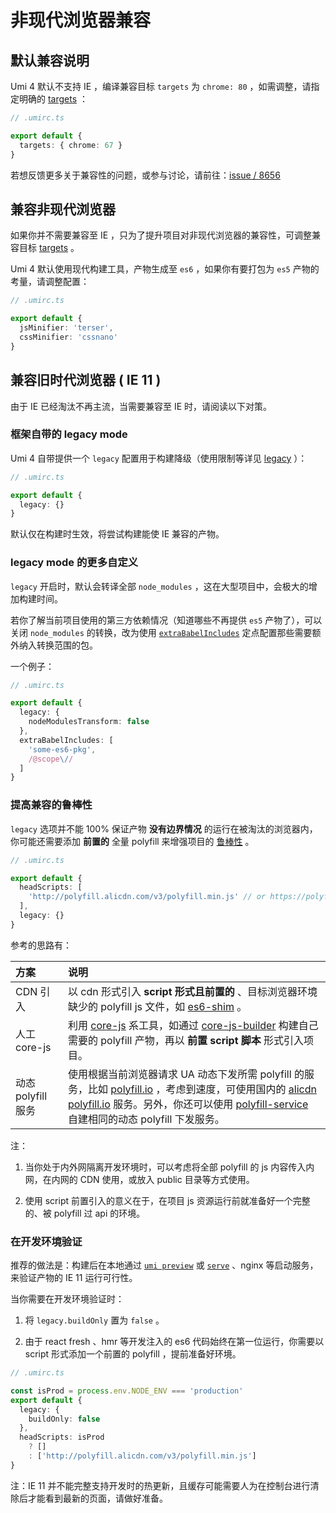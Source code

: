 # 非现代浏览器兼容

## 默认兼容说明

Umi 4 默认不支持 IE ，编译兼容目标 `targets` 为 `chrome: 80` ，如需调整，请指定明确的 [targets](../docs/api/config#targets) ：

```ts
// .umirc.ts

export default {
  targets: { chrome: 67 }
}
```

若想反馈更多关于兼容性的问题，或参与讨论，请前往：[issue / 8656](https://github.com/umijs/umi/issues/8658)

## 兼容非现代浏览器

如果你并不需要兼容至 IE ，只为了提升项目对非现代浏览器的兼容性，可调整兼容目标 [targets](../docs/api/config#targets) 。

Umi 4 默认使用现代构建工具，产物生成至 `es6` ，如果你有要打包为 `es5` 产物的考量，请调整配置：

```ts
// .umirc.ts

export default {
  jsMinifier: 'terser',
  cssMinifier: 'cssnano'
}
```

## 兼容旧时代浏览器 ( IE 11 ) 

由于 IE 已经淘汰不再主流，当需要兼容至 IE 时，请阅读以下对策。

### 框架自带的 legacy mode

Umi 4 自带提供一个 `legacy` 配置用于构建降级（使用限制等详见 [legacy](../docs/api/config#legacy) ）：

```ts
// .umirc.ts

export default {
  legacy: {}
}
```

默认仅在构建时生效，将尝试构建能使 IE 兼容的产物。

### legacy mode 的更多自定义

`legacy` 开启时，默认会转译全部 `node_modules` ，这在大型项目中，会极大的增加构建时间。

若你了解当前项目使用的第三方依赖情况（知道哪些不再提供 `es5` 产物了），可以关闭 `node_modules` 的转换，改为使用 [`extraBabelIncludes`](https://umijs.org/docs/api/config#extrababelincludes) 定点配置那些需要额外纳入转换范围的包。

一个例子：

```ts
// .umirc.ts

export default {
  legacy: {
    nodeModulesTransform: false
  },
  extraBabelIncludes: [
    'some-es6-pkg',
    /@scope\//
  ]
}
```

### 提高兼容的鲁棒性

`legacy` 选项并不能 100% 保证产物 **没有边界情况** 的运行在被淘汰的浏览器内，你可能还需要添加 **前置的** 全量 polyfill 来增强项目的 [鲁棒性](https://baike.baidu.com/item/%E9%B2%81%E6%A3%92%E6%80%A7/832302) 。

```ts
// .umirc.ts

export default {
  headScripts: [
    'http://polyfill.alicdn.com/v3/polyfill.min.js' // or https://polyfill.io/v3/polyfill.min.js
  ],
  legacy: {}
}
```

参考的思路有：

方案 | 说明
:-|:-
CDN 引入 | 以 cdn 形式引入 **script 形式且前置的** 、目标浏览器环境缺少的 polyfill js 文件，如 [es6-shim](https://github.com/paulmillr/es6-shim) 。
人工 core-js | 利用 [core-js](https://github.com/zloirock/core-js) 系工具，如通过 [core-js-builder](https://github.com/zloirock/core-js/tree/master/packages/core-js-builder) 构建自己需要的 polyfill 产物，再以 **前置 script 脚本** 形式引入项目。
动态 polyfill 服务 | 使用根据当前浏览器请求 UA 动态下发所需 polyfill 的服务，比如 [polyfill.io](https://polyfill.io/v3/polyfill.min.js) ，考虑到速度，可使用国内的 [alicdn polyfill.io](http://polyfill.alicdn.com/v3/polyfill.min.js) 服务。另外，你还可以使用 [polyfill-service](https://github.com/Financial-Times/polyfill-service) 自建相同的动态 polyfill 下发服务。

注：

1. 当你处于内外网隔离开发环境时，可以考虑将全部 polyfill 的 js 内容传入内网，在内网的 CDN 使用，或放入 public 目录等方式使用。

2. 使用 script 前置引入的意义在于，在项目 js 资源运行前就准备好一个完整的、被 polyfill 过 api 的环境。

### 在开发环境验证

推荐的做法是：构建后在本地通过 [`umi preview`](../docs/api/commands#preview) 或 [`serve`](https://www.npmjs.com/package/serve) 、nginx 等启动服务，来验证产物的 IE 11 运行可行性。

当你需要在开发环境验证时：

1. 将 `legacy.buildOnly` 置为 `false` 。

2. 由于 react fresh 、hmr 等开发注入的 es6 代码始终在第一位运行，你需要以 script 形式添加一个前置的 polyfill ，提前准备好环境。

```ts
// .umirc.ts

const isProd = process.env.NODE_ENV === 'production'
export default {
  legacy: {
    buildOnly: false
  },
  headScripts: isProd 
    ? [] 
    : ['http://polyfill.alicdn.com/v3/polyfill.min.js']
}
```

注：IE 11 并不能完整支持开发时的热更新，且缓存可能需要人为在控制台进行清除后才能看到最新的页面，请做好准备。



